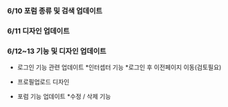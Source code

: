 ### 6/10 포럼 종류 및 검색 업데이트

### 6/11 디자인 업데이트

### 6/12~13 기능 및 디자인 업데이트 
* 로그인 기능 관련 업데이트
 *인터셉터 기능
 *로그인 후 이전페이지 이동(검토필요)
  
* 프로필업로드 디자인

* 포럼 기능 업데이트
 *수정 / 삭제 기능  
